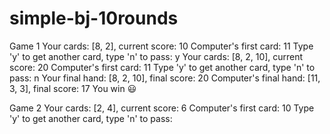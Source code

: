 # simple-bj-10rounds

Game 1
   Your cards: [8, 2], current score: 10
   Computer's first card: 11
Type 'y' to get another card, type 'n' to pass: y
   Your cards: [8, 2, 10], current score: 20
   Computer's first card: 11
Type 'y' to get another card, type 'n' to pass: n
   Your final hand: [8, 2, 10], final score: 20
   Computer's final hand: [11, 3, 3], final score: 17
You win 😃

Game 2
   Your cards: [2, 4], current score: 6
   Computer's first card: 10
Type 'y' to get another card, type 'n' to pass: 
